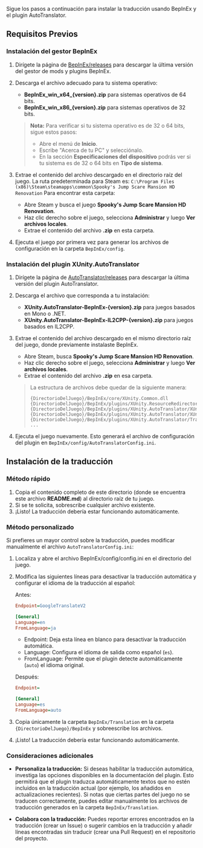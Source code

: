 Sigue los pasos a continuación para instalar la traducción usando BepInEx y el plugin AutoTranslator.

## Requisitos Previos

### Instalación del gestor BepInEx

1. Dirígete la página de [BepInEx/releases](https://github.com/BepInEx/BepInEx/releases) para descargar la última versión del gestor de mods y plugins BepInEx.

2. Descarga el archivo adecuado para tu sistema operativo:
   - **BepInEx_win_x64_{version}.zip** para sistemas operativos de 64 bits.
   - **BepInEx_win_x86_{version}.zip** para sistemas operativos de 32 bits.

    > **Nota:** Para verificar si tu sistema operativo es de 32 o 64 bits, sigue estos pasos:
    > - Abre el menú de **Inicio**.
    > - Escribe "Acerca de tu PC" y selecciónalo.
    > - En la sección **Especificaciones del dispositivo** podrás ver si tu sistema es de 32 o 64 bits en **Tipo de sistema**.

3. Extrae el contenido del archivo descargado en el directorio raíz del juego. La ruta predeterminada para Steam es:
`C:\Program Files (x86)\Steam\steamapps\common\Spooky's Jump Scare Mansion HD Renovation`
Para encontrar esta carpeta:
   - Abre Steam y busca el juego **Spooky's Jump Scare Mansion HD Renovation**.
   - Haz clic derecho sobre el juego, selecciona **Administrar** y luego **Ver archivos locales**.
   - Extrae el contenido del archivo **.zip** en esta carpeta.

5. Ejecuta el juego por primera vez para generar los archivos de configuración en la carpeta `BepInEx/config`.

### Instalación del plugin XUnity.AutoTranslator

1. Dirígete la página de [AutoTranslator/releases](https://github.com/bbepis/XUnity.AutoTranslator/releases) para descargar la última versión del plugin AutoTranslator.

2. Descarga el archivo que corresponda a tu instalación:
   - **XUnity.AutoTranslator-BepInEx-{version}.zip** para juegos basados en Mono o .NET.
   - **XUnity.AutoTranslator-BepInEx-IL2CPP-{version}.zip** para juegos basados en IL2CPP.

3. Extrae el contenido del archivo descargado en el mismo directorio raíz del juego, donde previamente instalaste BepInEx.
   - Abre Steam, busca **Spooky's Jump Scare Mansion HD Renovation**.
   - Haz clic derecho sobre el juego, selecciona **Administrar** y luego **Ver archivos locales**.
   - Extrae el contenido del archivo **.zip** en esa carpeta.

    > La estructura de archivos debe quedar de la siguiente manera:
    > ```
    > {DirectorioDelJuego}/BepInEx/core/XUnity.Common.dll
    > {DirectorioDelJuego}/BepInEx/plugins/XUnity.ResourceRedirector/XUnity.ResourceRedirector.dll
    > {DirectorioDelJuego}/BepInEx/plugins/XUnity.AutoTranslator/XUnity.AutoTranslator.Plugin.Core.dll
    > {DirectorioDelJuego}/BepInEx/plugins/XUnity.AutoTranslator/XUnity.AutoTranslator.Plugin.BepInEx.dll
    > {DirectorioDelJuego}/BepInEx/plugins/XUnity.AutoTranslator/Translators/{Traductor}.dll
    > ...
    > ```

4. Ejecuta el juego nuevamente. Esto generará el archivo de configuración del plugin en `BepInEx/config/AutoTranslatorConfig.ini`.

## Instalación de la traducción

### Método rápido

1. Copia el contenido completo de este directorio (donde se encuentra este archivo **README.md**) al directorio raíz de tu juego.
2. Si se te solicita, sobrescribe cualquier archivo existente.
3. ¡Listo! La traducción debería estar funcionando automáticamente.

### Método personalizado

Si prefieres un mayor control sobre la traducción, puedes modificar manualmente el archivo `AutoTranslatorConfig.ini`:

1. Localiza y abre el archivo BepInEx/config/config.ini en el directorio del juego.

2. Modifica las siguientes líneas para desactivar la traducción automática y configurar el idioma de la traducción al español:

   Antes:
   ```ini
   Endpoint=GoogleTranslateV2

   [General]
   Language=en
   FromLanguage=ja
   ```

   - Endpoint: Deja esta línea en blanco para desactivar la traducción automática.
   - Language: Configura el idioma de salida como español (`es`).
   - FromLanguage: Permite que el plugin detecte automáticamente (`auto`) el idioma original.

   Después:
   ```ini
   Endpoint=

   [General]
   Language=es
   FromLanguage=auto
   ```

3. Copia únicamente la carpeta `BepInEx/Translation` en la carpeta `{DirectorioDelJuego}/BepInEx` y sobreescribe los archivos.

4. ¡Listo! La traducción debería estar funcionando automáticamente.

### Consideraciones adicionales
- **Personaliza la traducción:** Si deseas habilitar la traducción automática, investiga las opciones disponibles en la documentación del plugin. Esto permitirá que el plugin traduzca automáticamente textos que no estén incluidos en la traducción actual (por ejemplo, los añadidos en actualizaciones recientes). Si notas que ciertas partes del juego no se traducen correctamente, puedes editar manualmente los archivos de traducción generados en la carpeta `BepInEx/Translation`. 

- **Colabora con la traducción:** Puedes reportar errores encontrados en la traducción (crear un Issue) o sugerir cambios en la traducción y añadir líneas encontradas sin traducir (crear una Pull Request) en el repositorio del proyecto.
